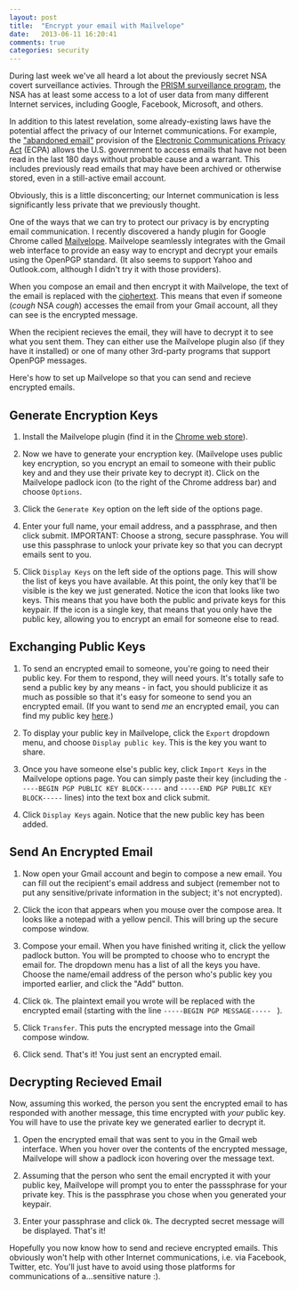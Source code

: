 ```yaml
---
layout: post
title:  "Encrypt your email with Mailvelope"
date:   2013-06-11 16:20:41
comments: true
categories: security 
---
```



During last week we've all heard a lot about the previously secret NSA covert surveillance activies. Through the [PRISM surveillance program][prism-wiki], the NSA has at least some access to a lot of user data from many different Internet services, including Google, Facebook, Microsoft, and others.

In addition to this latest revelation, some already-existing laws have the potential affect the privacy of our Internet communications. For example, the ["abandoned email"][eff-abandonded] provision of the [Electronic Communications Privacy Act][ecpa] (ECPA) allows the U.S. government to access emails that have not been read in the last 180 days without probable cause and a warrant. This includes previously read emails that may have been archived or otherwise stored, even in a still-active email account. 

Obviously, this is a little disconcerting; our Internet communication is less significantly less private that we previously thought. 

One of the ways that we can try to protect our privacy is by encrypting email communication. I recently discovered a handy plugin for Google Chrome called [Mailvelope][mailvelope]. Mailvelope seamlessly integrates with the Gmail web interface to provide an easy way to encrypt and decrypt your emails using the OpenPGP standard. (It also seems to support Yahoo and Outlook.com, although I didn't try it with those providers).

When you compose an email and then encrypt it with Mailvelope, the text of the email is replaced with the [ciphertext][ciphertext-wiki]. This means that even if someone (*cough* NSA *cough*) accesses the email from your Gmail account, all they can see is the encrypted message.

When the recipient recieves the email, they will have to decrypt it to see what you sent them. They can either use the Mailvelope plugin also (if they have it installed) or one of many other 3rd-party programs that support OpenPGP messages.

Here's how to set up Mailvelope so that you can send and recieve encrypted emails.

<!-- more -->

Generate Encryption Keys
------------------------

1. Install the Mailvelope plugin (find it in the [Chrome web store][mailvelope-chrome]).

1. Now we have to generate your encryption key. (Mailvelope uses public key encryption, so you encrypt an email to someone with their public key and and they use their private key to decrypt it). Click on the Mailvelope padlock icon (to the right of the Chrome address bar) and choose `Options`.

1. Click the `Generate Key` option on the left side of the options page.

1. Enter your full name, your email address, and a passphrase, and then click submit. IMPORTANT: Choose a strong, secure passphrase. You will use this passphrase to unlock your private key so that you can decrypt emails sent to you.

1. Click `Display Keys` on the left side of the options page. This will show the list of keys you have available. At this point, the only key that'll be visible is the key we just generated. Notice the icon that looks like two keys. This means that you have both the public and private keys for this keypair. If the icon is a single key, that means that you only have the public key, allowing you to encrypt an email for someone else to read.


Exchanging Public Keys
----------------------

1. To send an encrypted email to someone, you're going to need their public key. For them to respond, they will need yours. It's totally safe to send a public key by any means - in fact,  you should publicize it as much as possible so that it's easy for someone to send you an encrypted email. (If you want to send *me* an encrypted email, you can find my public key [here](/blog/2013/06/08/openpgp-key/).)

1. To display your public key in Mailvelope, click the `Export` dropdown menu, and choose `Display public key`. This is the key you want to share.

1. Once you have someone else's public key, click `Import Keys` in the Mailvelope options page. You can simply paste their key (including the `-----BEGIN PGP PUBLIC KEY BLOCK-----` and `-----END PGP PUBLIC KEY BLOCK-----` lines) into the text box and click submit.

1. Click `Display Keys` again. Notice that the new public key has been added. 


Send An Encrypted Email
-----------------------

1. Now open your Gmail account and begin to compose a new email. You can fill out the recipient's email address and subject (remember not to put any sensitive/private information in the subject; it's not encrypted).

1. Click the icon that appears when you mouse over the compose area. It looks like a notepad with a yellow pencil. This will bring up the secure compose window.

1. Compose your email. When you have finished writing it, click the yellow padlock button. You will be prompted to choose who to encrypt the email for. The dropdown menu has a list of all the keys you have. Choose the name/email address of the person who's public key you imported earlier, and click the "Add" button. 

1. Click `Ok`. The plaintext email you wrote will be replaced with the encrypted email (starting with the line ` -----BEGIN PGP MESSAGE-----  ` ). 

1. Click `Transfer`. This puts the encrypted message into the Gmail compose window.

1. Click send. That's it! You just sent an encrypted email.


Decrypting Recieved Email
-------------------------

Now, assuming this worked, the person you sent the encrypted email to has responded with another message, this time encrypted with *your* public key. You will have to use the private key we generated earlier to decrypt it.

1. Open the encrypted email that was sent to you in the Gmail web interface. When you hover over the contents of the encrypted message, Mailvelope will show a padlock icon hovering over the message text. 

1. Assuming that the person who sent the email encrypted it with your public key, Mailvelope will prompt you to enter the passsphrase for your private key. This is the passphrase you chose when you generated your keypair.

1. Enter your passphrase and click `Ok`. The decrypted secret message will be displayed. That's it!


Hopefully you now know how to send and recieve encrypted emails. This obviously won't help with other Internet communications, i.e. via Facebook, Twitter, etc. You'll just have to avoid using those platforms for communications of a...sensitive nature :). 


[prism-wiki]: http://en.wikipedia.org/wiki/PRISM_(surveillance_program)
[eff-abandonded]: https://ssd.eff.org/book/export/html/42#node-46
[ecpa]: http://en.wikipedia.org/wiki/Electronic_Communications_Privacy_Act
[mailvelope]: http://www.mailvelope.com
[ciphertext-wiki]: http://en.wikipedia.org/wiki/Ciphertext
[mailvelope-chrome]: https://chrome.google.com/webstore/detail/mailvelope/kajibbejlbohfaggdiogboambcijhkke
